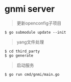 # gnmi server

> 更新openconfig子项目

```
$ go submodule update --init
```

> yang文件处理

```
$ cd third_party
$ go generate
```

> 启动服务

```
$ go run cmd/gnmi/main.go
```